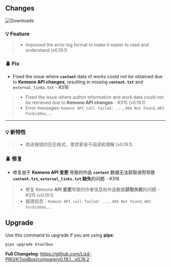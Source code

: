 ## Changes

![Downloads](https://img.shields.io/github/downloads/Ljzd-PRO/KToolBox/v0.19.2/total)

### 💡 Feature

> - Improved the error log format to make it easier to read and understand (v0.19.1)

### 🪲 Fix

- Fixed the issue where **`content`** data of works could not be obtained due to **Kemono API changes**, resulting in missing **`content.txt`** and `external_links.txt` - #316
> - Fixed the issue where author information and work data could not be retrieved due to **Kemono API changes** - #315 (v0.19.1)
>  - Error messages: `Kemono API call failed: ...`, `404 Not Found`, `403 Forbidden`, ...

- - -

### 💡 新特性

> - 改进报错的日志格式，使其更易于阅读和理解 (v0.19.1)

### 🪲 修复

- 修复由于 **Kemono API 变更** 导致的作品 **`content`** 数据无法获取进而导致 **`content.txt`, `external_links.txt` 缺失**的问题 - #316
> - 修复 Kemono **API 变更**导致的作者信息和作品数据**获取失败**的问题 - #315 (v0.19.1)
>  - 报错信息：`Kemono API call failed: ...`, `404 Not Found`, `403 Forbidden`, ...

## Upgrade

Use this command to upgrade if you are using **pipx**:
```shell
pipx upgrade ktoolbox
```

**Full Changelog**: https://github.com/Ljzd-PRO/KToolBox/compare/v0.19.1...v0.19.2